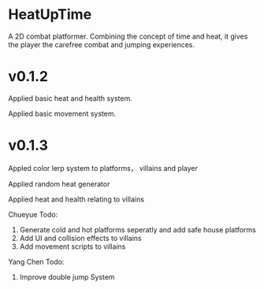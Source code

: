 # HeatUpTime
A 2D combat platformer. Combining the concept of time and heat, it gives the player the carefree combat and jumping experiences.

# v0.1.2
Applied basic heat and health system.

Applied basic movement system.


# v0.1.3
Appled color lerp system to platforms， villains and player

Applied random heat generator 

Applied heat and health relating to villains

Chueyue Todo:
1. Generate cold and hot platforms seperatly and add safe house platforms
2. Add UI and collision effects to villains
3. Add movement scripts to villains

Yang Chen Todo:
1. Improve double jump System
